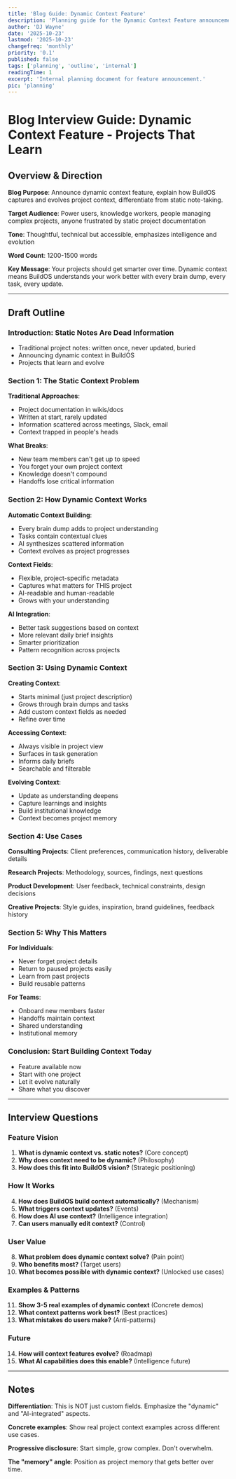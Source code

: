 ```yaml
---
title: 'Blog Guide: Dynamic Context Feature'
description: 'Planning guide for the Dynamic Context Feature announcement.'
author: 'DJ Wayne'
date: '2025-10-23'
lastmod: '2025-10-23'
changefreq: 'monthly'
priority: '0.1'
published: false
tags: ['planning', 'outline', 'internal']
readingTime: 1
excerpt: 'Internal planning document for feature announcement.'
pic: 'planning'
---
```


# Blog Interview Guide: Dynamic Context Feature - Projects That Learn

## Overview & Direction

**Blog Purpose**: Announce dynamic context feature, explain how BuildOS captures and evolves project context, differentiate from static note-taking.

**Target Audience**: Power users, knowledge workers, people managing complex projects, anyone frustrated by static project documentation

**Tone**: Thoughtful, technical but accessible, emphasizes intelligence and evolution

**Word Count**: 1200-1500 words

**Key Message**: Your projects should get smarter over time. Dynamic context means BuildOS understands your work better with every brain dump, every task, every update.

---

## Draft Outline

### Introduction: Static Notes Are Dead Information

- Traditional project notes: written once, never updated, buried
- Announcing dynamic context in BuildOS
- Projects that learn and evolve

### Section 1: The Static Context Problem

**Traditional Approaches**:

- Project documentation in wikis/docs
- Written at start, rarely updated
- Information scattered across meetings, Slack, email
- Context trapped in people's heads

**What Breaks**:

- New team members can't get up to speed
- You forget your own project context
- Knowledge doesn't compound
- Handoffs lose critical information

### Section 2: How Dynamic Context Works

**Automatic Context Building**:

- Every brain dump adds to project understanding
- Tasks contain contextual clues
- AI synthesizes scattered information
- Context evolves as project progresses

**Context Fields**:

- Flexible, project-specific metadata
- Captures what matters for THIS project
- AI-readable and human-readable
- Grows with your understanding

**AI Integration**:

- Better task suggestions based on context
- More relevant daily brief insights
- Smarter prioritization
- Pattern recognition across projects

### Section 3: Using Dynamic Context

**Creating Context**:

- Starts minimal (just project description)
- Grows through brain dumps and tasks
- Add custom context fields as needed
- Refine over time

**Accessing Context**:

- Always visible in project view
- Surfaces in task generation
- Informs daily briefs
- Searchable and filterable

**Evolving Context**:

- Update as understanding deepens
- Capture learnings and insights
- Build institutional knowledge
- Context becomes project memory

### Section 4: Use Cases

**Consulting Projects**: Client preferences, communication history, deliverable details

**Research Projects**: Methodology, sources, findings, next questions

**Product Development**: User feedback, technical constraints, design decisions

**Creative Projects**: Style guides, inspiration, brand guidelines, feedback history

### Section 5: Why This Matters

**For Individuals**:

- Never forget project details
- Return to paused projects easily
- Learn from past projects
- Build reusable patterns

**For Teams**:

- Onboard new members faster
- Handoffs maintain context
- Shared understanding
- Institutional memory

### Conclusion: Start Building Context Today

- Feature available now
- Start with one project
- Let it evolve naturally
- Share what you discover

---

## Interview Questions

### Feature Vision

1. **What is dynamic context vs. static notes?** (Core concept)
2. **Why does context need to be dynamic?** (Philosophy)
3. **How does this fit into BuildOS vision?** (Strategic positioning)

### How It Works

4. **How does BuildOS build context automatically?** (Mechanism)
5. **What triggers context updates?** (Events)
6. **How does AI use context?** (Intelligence integration)
7. **Can users manually edit context?** (Control)

### User Value

8. **What problem does dynamic context solve?** (Pain point)
9. **Who benefits most?** (Target users)
10. **What becomes possible with dynamic context?** (Unlocked use cases)

### Examples & Patterns

11. **Show 3-5 real examples of dynamic context** (Concrete demos)
12. **What context patterns work best?** (Best practices)
13. **What mistakes do users make?** (Anti-patterns)

### Future

14. **How will context features evolve?** (Roadmap)
15. **What AI capabilities does this enable?** (Intelligence future)

---

## Notes

**Differentiation**: This is NOT just custom fields. Emphasize the "dynamic" and "AI-integrated" aspects.

**Concrete examples**: Show real project context examples across different use cases.

**Progressive disclosure**: Start simple, grow complex. Don't overwhelm.

**The "memory" angle**: Position as project memory that gets better over time.
